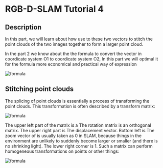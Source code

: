 # RGB-D-SLAM Tutorial 4
## Description 
In this part, we will learn about how use to these
two vectors to stitch the point clouds of the two images together to form a larger point cloud.

In the part 2 we know about the the formula to convert the vector in coordicate system O1 to coordicate system O2, In this part we will optimal it for the formula more economical and practical way of expression

![formula](https://f41-zpg.zdn.vn/982246293489619223/acfd0e5aa57b5025096a.jpg)

## Stitching point clouds
The splicing of point clouds is essentially a process of transforming the point clouds. This transformation is often described by a
transform matrix:

![formula](https://f33-zpg.zdn.vn/6093985735113580976/1041477ea54f5011095e.jpg)

The upper left part of the matrix is a The rotation matrix is an orthogonal matrix. The upper right part is The displacement vector.
Bottom left is The zoom vector of is usually taken as 0 in SLAM, because things in the environment are unlikely to suddenly become
larger or smaller (and there is no shrinking light). The lower right corner is 1. Such a matrix can perform homogeneous transformations on
points or other things:

![formula](https://f17-zpg.zdn.vn/8916645180686733214/9573b6185429a177f838.jpg)


